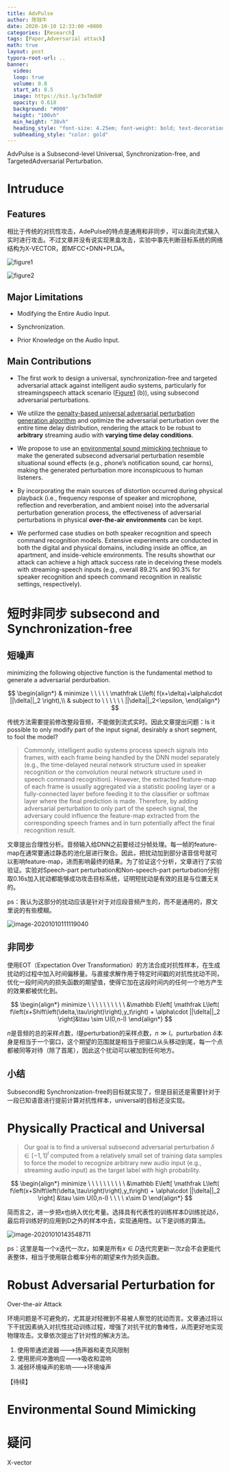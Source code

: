 ```yaml
---
title: AdvPulse
author: 陈钱牛
date: 2020-10-10 12:33:00 +0800
categories: [Research]
tags: [Paper,Adversarial attack]
math: true
layout: post
typora-root-url: ..
banner:
  video:
  loop: true
  volume: 0.8
  start_at: 8.5
  image: https://bit.ly/3xTmdUP
  opacity: 0.618
  background: "#000"
  height: "100vh"
  min_height: "38vh"
  heading_style: "font-size: 4.25em; font-weight: bold; text-decoration: underline"
  subheading_style: "color: gold"
---
```


AdvPulse is a Subsecond-level Universal, Synchronization-free, and TargetedAdversarial Perturbation.
# Intruduce

## Features

相比于传统的对抗性攻击，AdePulse的特点是通用和非同步，可以面向流式输入实时进行攻击。不过文章并没有说实现黑盒攻击，实验中事先判断目标系统的网络结构为X-VECTOR，即MFCC+DNN+PLDA。

<a name="figure1">![figure1](/assets/images/posts/2020-10-10-advpulse/image-20201010092743973.png)</a>



![figure2](/assets/images/posts/2020-10-10-advpulse/image-20201010093002672.png)

## Major Limitations

- Modifying the Entire Audio Input.

- Synchronization.

- Prior Knowledge on the Audio Input.

## Main Contributions

- The first work to design a universal, synchronization-free and targeted adversarial attack against intelligent audio systems, particularly for streamingspeech attack scenario ([Figure1](#figure1) (b)), using subsecond adversarial perturbations.
- We utilize the <u>penalty-based universal adversarial perturbation generation algorithm</u> and optimize the adversarial perturbation over the entire time delay distribution, rendering the attack to be robust to **arbitrary** streaming audio with **varying time delay conditions**. 

- We propose to use an <u>environmental sound mimicking technique</u> to make the generated subsecond adversarial perturbation resemble situational sound effects (e.g., phone’s notification sound, car horns), making the generated perturbation more inconspicuous to human listeners.
- By incorporating the main sources of distortion occurred during physical playback (i.e., frequency response of speaker and microphone, reflection and reverberation, and ambient noise) into the adversarial perturbation generation process, the effectiveness of adversarial perturbations in physical **over-the-air environments** can be kept.
- We performed case studies on both speaker recognition and speech command recognition models. Extensive experiments are conducted in both the digital and physical domains, including inside an office, an apartment, and inside-vehicle environments. The results showthat our attack can achieve a high attack success rate in deceiving these models with streaming-speech inputs (e.g., overall 89.2% and 90.3% for speaker recognition and speech command recognition in realistic settings, respectively).

# 短时非同步 subsecond and Synchronization-free

## 短噪声

minimizing the following objective function is the fundamental method to generate a adversarial perdurbation.


$$
\begin{align*}
& minimize \ \ \ \ \ \mathfrak L\left( f(x+\delta)+\alpha\cdot ||\delta||_2 \right),\\
& subject to \ \ \ \ \ \  ||\delta||_2<\epsilon,
\end{align*}
$$



传统方法需要提前修改整段音频，不能做到流式实时。因此文章提出问题：Is it possible to only modify part of the input signal, desirably a short segment, to fool the model?

>  Commonly, intelligent audio systems process speech signals into frames, with each frame being handled by the DNN model separately (e.g., the time-delayed neural network structure used in speaker recognition or the convolution neural network structure used in speech command recognition). However, the extracted feature-map of each frame is usually aggregated via a statistic pooling layer or a fully-connected layer before feeding it to the classifier or softmax layer where the final prediction is made. Therefore, by adding adversarial perturbation to only part of the speech signal, the adversary could influence the feature-map extracted from the corresponding speech frames and in turn potentially affect the final recognition result.

文章提出合理性分析。音频输入给DNN之前要经过分帧处理。每一帧的feature-map在通常要通过静态的池化层进行聚合。因此，把扰动加到部分语音信号就可以影响feature-map，进而影响最终的结果。为了验证这个分析，文章进行了实验验证。实验对Speech-part perturbation和Non-speech-part perturbation分别取0.16s加入扰动都能够成功攻击目标系统，证明短扰动是有效的且是与位置无关的。

ps：我认为这部分的扰动应该是针对于对应段音频产生的，而不是通用的，原文里说的有些模糊。

![image-20201010111119040](/assets/images/posts/2020-10-10-advpulse/image-20201010111119040.png)

## 非同步

使用EOT（Expectation Over Transformation）的方法合成对抗性样本，在生成扰动的过程中加入时间偏移量。与直接求解作用于特定时间戳的对抗性扰动不同，优化一段时间内的损失函数的期望值，使得它加在这段时间内的任何一个地方产生的效果都被优化到。


$$
\begin{align*}
minimize \ \ \ \ \ \ \ \ \ \ 
&\mathbb E\left[ 
	\mathfrak L\left(
		f\left(x+Shift\left(\delta,\tau\right)\right),y_t\right)
		+
		\alpha\cdot ||\delta||_2 
\right]&\tau \sim U(0,n-l)
\end{align*}
$$


$n$是音频的总的采样点数，$l$是perturbation的采样点数，$n\gg l$。purturbation $\delta$本身是相当于一个窗口，这个期望的范围就是相当于把窗口从头移动到尾，每一个点都被同等对待（除了首尾），因此这个扰动可以被加到任何地方。

## 小结

Subsecond和 Synchronization-free的目标就实现了，但是目前还是需要针对于一段已知语音进行提前计算对抗性样本，universal的目标还没实现。

# Physically Practical and Universal

> Our goal is to find a universal subsecond adversarial perturbation $\delta \in [-1,1]^l$  computed from a relatively small set of training data samples to force the model to recognize arbitrary new audio input (e.g., streaming audio input) as the target label with high probability.


$$
\begin{align*}
minimize \ \ \ \ \ \ \ \ \ \ 
&\mathbb E\left[ 
	\mathfrak L\left(
		f\left(x+Shift\left(\delta,\tau\right)\right),y_t\right)
		+
		\alpha\cdot ||\delta||_2 
\right] &\tau \sim U(0,n-l) \ \ \ \  x\sim D
\end{align*}
$$


简而言之，进一步把$x$也纳入优化考量。选择具有代表性的训练样本D训练扰动$\delta$，最后将训练好的应用到D之外的样本中去，实现通用性。以下是训练的算法。

![image-20201010143548711](/assets/images/posts/2020-10-10-advpulse/image-20201010143548711.png)

ps：这里是每一个$x$迭代一次$z$，如果是所有$x\in D$迭代完更新一次$z$会不会更能代表整体，相当于使用联合概率分布的期望来作为损失函数。

#  Robust Adversarial Perturbation for
Over-the-air Attack

环境问题是不可避免的，尤其是对轻微到不易被人察觉的扰动而言。文章通过将以下干扰因素纳入对抗性扰动训练过程，增强了对抗干扰的鲁棒性，从而更好地实现物理攻击。文章依次提出了针对性的解决方法。

1. 使用带通滤波器--->扬声器和麦克风限制
2. 使用房间冲激响应--->吸收和混响
3. 减弱环境噪声的影响--->环境噪声

【待续】





# Environmental Sound Mimicking











# 疑问

X-vector











